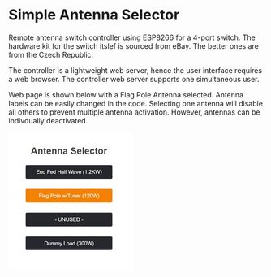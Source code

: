 # Simple Antenna Selector
Remote antenna switch controller using ESP8266 for a 4-port switch.  The hardware kit for the switch itslef is sourced from eBay.  The better ones are from the Czech Republic.

The controller is a lightweight web server, hence the user interface requires a web browser.  The controller web server supports one simultaneous user.

Web page is shown below with a Flag Pole Antenna selected.  Antenna labels can be easily changed in the code.  Selecting one antenna will disable all others to prevent multiple antenna activation.  However, antennas can be indivdually deactivated.
<br/><br/>
![Ant Selector](images/Antenna%20Selector.jpg)
